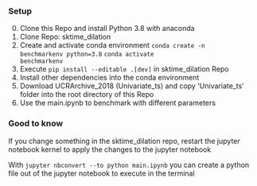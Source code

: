 ### Setup ###
0. Clone this Repo and install Python 3.8 with anaconda
1. Clone Repo: sktime_dilation
2. Create and activate conda environment
<code>conda create -n benchmarkenv python=3.8</code>
<code>conda activate benchmarkenv</code>
3. Execute <code>pip install --editable .[dev]</code> in sktime_dilation Repo
4. Install other dependencies into the conda environment
5. Download UCRArchive_2018 (Univariate_ts) and copy 'Univariate_ts' folder into the root directory of this Repo
6. Use the main.ipynb to benchmark with different parameters

### Good to know ###
If you change something in the sktime_dilation repo, restart the jupyter notebook kernel to apply the changes to the jupyter notebook

With <code>jupyter nbconvert --to python main.ipynb</code> you can create a python file out of the jupyter notebook to execute in the terminal